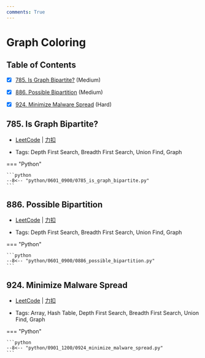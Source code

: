 ```yaml
---
comments: True
---
```


# Graph Coloring

## Table of Contents

- [x] [785. Is Graph Bipartite?](#785-is-graph-bipartite) (Medium)
- [x] [886. Possible Bipartition](#886-possible-bipartition) (Medium)
- [x] [924. Minimize Malware Spread](#924-minimize-malware-spread) (Hard)


## 785. Is Graph Bipartite?

-    [LeetCode](https://leetcode.com/problems/is-graph-bipartite/) | [力扣](https://leetcode.cn/problems/is-graph-bipartite/)

-   Tags: Depth First Search, Breadth First Search, Union Find, Graph

=== "Python"

    ```python
    --8<-- "python/0601_0900/0785_is_graph_bipartite.py"
    ```



## 886. Possible Bipartition

-    [LeetCode](https://leetcode.com/problems/possible-bipartition/) | [力扣](https://leetcode.cn/problems/possible-bipartition/)

-   Tags: Depth First Search, Breadth First Search, Union Find, Graph

=== "Python"

    ```python
    --8<-- "python/0601_0900/0886_possible_bipartition.py"
    ```



## 924. Minimize Malware Spread

-    [LeetCode](https://leetcode.com/problems/minimize-malware-spread/) | [力扣](https://leetcode.cn/problems/minimize-malware-spread/)

-   Tags: Array, Hash Table, Depth First Search, Breadth First Search, Union Find, Graph

=== "Python"

    ```python
    --8<-- "python/0901_1200/0924_minimize_malware_spread.py"
    ```
